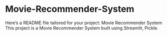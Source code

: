 # Movie-Recommender-System
 Here’s a README file tailored for your project:  Movie Recommender System This project is a Movie Recommender System built using Streamlit, Pickle.
